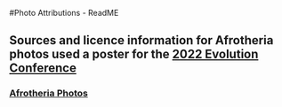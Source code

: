 #Photo Attributions - ReadME

## Sources and licence information for Afrotheria photos used a poster for the [2022 Evolution Conference](https://www.evolutionmeetings.org)

### [Afrotheria Photos](https://github.com/LMBiancani/Placental_Mammals/blob/main/Photo_Attributions/Afrotheria.md)
[]()
[]()
[]()
